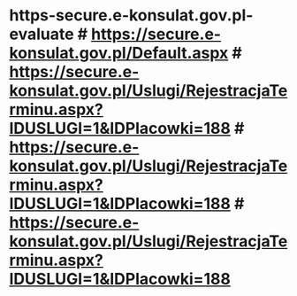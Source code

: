 # https-secure.e-konsulat.gov.pl-evaluate                                                                                                  # https://secure.e-konsulat.gov.pl/Default.aspx                                                                                            # https://secure.e-konsulat.gov.pl/Uslugi/RejestracjaTerminu.aspx?IDUSLUGI=1&IDPlacowki=188                                                # https://secure.e-konsulat.gov.pl/Uslugi/RejestracjaTerminu.aspx?IDUSLUGI=1&IDPlacowki=188                                                # https://secure.e-konsulat.gov.pl/Uslugi/RejestracjaTerminu.aspx?IDUSLUGI=1&IDPlacowki=188
